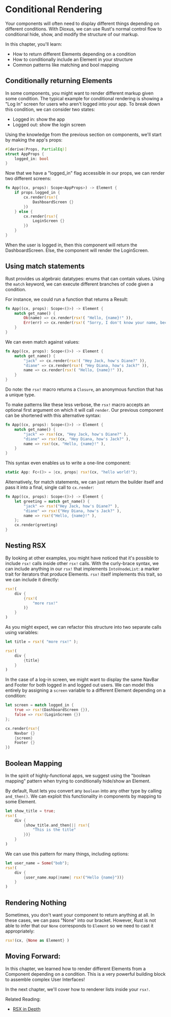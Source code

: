 # Conditional Rendering

Your components will often need to display different things depending on different conditions. With Dioxus, we can use Rust's normal control flow to conditional hide, show, and modify the structure of our markup.

In this chapter, you'll learn:
- How to return different Elements depending on a condition
- How to conditionally include an Element in your structure
- Common patterns like matching and bool mapping

## Conditionally returning Elements

In some components, you might want to render different markup given some condition. The typical example for conditional rendering is showing a "Log In" screen for users who aren't logged into your app. To break down this condition, we can consider two states:

- Logged in: show the app
- Logged out: show the login screen

Using the knowledge from the previous section on components, we'll start by making the app's props:

```rust
#[derive(Props, PartialEq)]
struct AppProps {
    logged_in: bool
}
```

Now that we have a "logged_in" flag accessible in our props, we can render two different screens:

```rust
fn App((cx, props): Scope<AppProps>) -> Element {
    if props.logged_in {
        cx.render(rsx!{
            DashboardScreen {}
        })
    } else {
        cx.render(rsx!{
            LoginScreen {}
        })
    }
}
```

When the user is logged in, then this component will return the DashboardScreen. Else, the component will render the LoginScreen.

## Using match statements

Rust provides us algebraic datatypes: enums that can contain values. Using the `match` keyword, we can execute different branches of code given a condition.

For instance, we could run a function that returns a Result:

```rust
fn App((cx, props): Scope<()>) -> Element {
    match get_name() {
        Ok(name) => cx.render(rsx!( "Hello, {name}!" )),
        Err(err) => cx.render(rsx!( "Sorry, I don't know your name, because an error occurred: {err}" )),
    }
}
```

We can even match against values:
```rust
fn App((cx, props): Scope<()>) -> Element {
    match get_name() {
        "jack" => cx.render(rsx!( "Hey Jack, how's Diane?" )),
        "diane" => cx.render(rsx!( "Hey Diana, how's Jack?" )),
        name => cx.render(rsx!( "Hello, {name}!" )),
    }
}
```

Do note: the `rsx!` macro returns a `Closure`, an anonymous function that has a unique type. 

To make patterns like these less verbose, the `rsx!` macro accepts an optional first argument on which it will call `render`. Our previous component can be shortened with this alternative syntax:

```rust
fn App((cx, props): Scope<()>) -> Element {
    match get_name() {
        "jack" => rsx!(cx, "Hey Jack, how's Diane?" ),
        "diane" => rsx!(cx, "Hey Diana, how's Jack?" ),
        name => rsx!(cx, "Hello, {name}!" ),
    }
}
```

This syntax even enables us to write a one-line component:
```rust
static App: Fc<()> = |cx, props| rsx!(cx, "hello world!");
```

Alternatively, for match statements, we can just return the builder itself and pass it into a final, single call to `cx.render`:

```rust
fn App((cx, props): Scope<()>) -> Element {
    let greeting = match get_name() {
        "jack" => rsx!("Hey Jack, how's Diane?" ),
        "diane" => rsx!("Hey Diana, how's Jack?" ),
        name => rsx!("Hello, {name}!" ),
    };
    cx.render(greeting)
}
```

## Nesting RSX

By looking at other examples, you might have noticed that it's possible to include `rsx!` calls inside other `rsx!` calls. With the curly-brace syntax, we can include anything in our `rsx!` that implements `IntoVnodeList`: a marker trait for iterators that produce Elements. `rsx!` itself implements this trait, so we can include it directly:

```rust
rsx!(
    div {
        {rsx!(
            "more rsx!"
        )}
    }
)
```

As you might expect, we can refactor this structure into two separate calls using variables:

```rust
let title = rsx!( "more rsx!" );

rsx!(
    div {
        {title}
    }
)
```

In the case of a log-in screen, we might want to display the same NavBar and Footer for both logged in and logged out users. We can model this entirely by assigning a `screen` variable to a different Element depending on a condition:


```rust
let screen = match logged_in {
    true => rsx!(DashboardScreen {}),
    false => rsx!(LoginScreen {})
};

cx.render(rsx!{
    Navbar {}
    {screen}
    Footer {}
})
```


## Boolean Mapping

In the spirit of highly-functional apps, we suggest using the "boolean mapping" pattern when trying to conditionally hide/show an Element.

By default, Rust lets you convert any `boolean` into any other type by calling `and_then()`. We can exploit this functionality in components by mapping to some Element.

```rust
let show_title = true;
rsx!(
    div {
        {show_title.and_then(|| rsx!{
            "This is the title"
        })}
    }
)
```

We can use this pattern for many things, including options:
```rust
let user_name = Some("bob");
rsx!(
    div {
        {user_name.map(|name| rsx!("Hello {name}"))}
    }
)
```

## Rendering Nothing

Sometimes, you don't want your component to return anything at all. In these cases, we can pass "None" into our bracket. However, Rust is not able to infer that our `None` corresponds to `Element` so we need to cast it appropriately:

```rust
rsx!(cx, {None as Element} )
```


## Moving Forward:

In this chapter, we learned how to render different Elements from a Component depending on a condition. This is a very powerful building block to assemble complex User Interfaces!

In the next chapter, we'll cover how to renderer lists inside your `rsx!`.

Related Reading:
- [RSX in Depth]()
